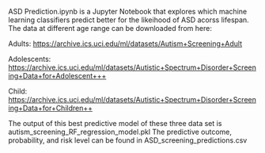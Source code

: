 ASD Prediction.ipynb is a Jupyter Notebook that explores which machine learning classifiers predict better for the likeihood   of ASD acorss lifespan. The data at different age range can be downloaded from here: 

Adults:
https://archive.ics.uci.edu/ml/datasets/Autism+Screening+Adult

Adolescents:
https://archive.ics.uci.edu/ml/datasets/Autistic+Spectrum+Disorder+Screening+Data+for+Adolescent+++

Child:
https://archive.ics.uci.edu/ml/datasets/Autistic+Spectrum+Disorder+Screening+Data+for+Children++



The output of this best predictive model of these three data set is autism_screening_RF_regression_model.pkl
The predictive outcome, probability, and risk level can be found in ASD_screening_predictions.csv
